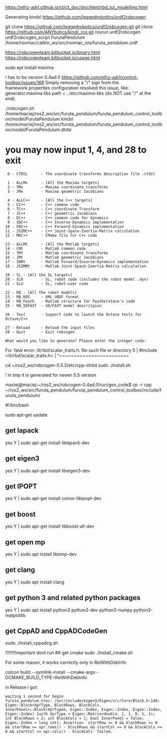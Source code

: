 
https://ethz-adrl.github.io/ct/ct_doc/doc/html/rbd_tut_modelling.html

Generating kindsl
https://github.com/leggedrobotics/urdf2robcogen

git clone https://github.com/leggedrobotics/urdf2robcogen.git
git clone  https://github.com/ANYbotics/kindr_ros.git
rosrun urdf2robcogen urdf2robcogen_script FurutaPendulum /home/roomac/catkin_ws/src/roomac_ros/furuta_pendulum.urdf

https://robcogenteam.bitbucket.io/binary.html
https://robcogenteam.bitbucket.io/usage.html

sudo apt install maxima

! has to bo version 0.4ad.0
https://github.com/ethz-adrl/control-toolbox/issues/166
Simply removing a "/" sign from the framework.properties configuration resolved this issue, like:
generator.maxima.libs.path = ../etc/maxima-libs (do NOT use "/" at the end).

./robcogen.sh /home/maciej/ros2_ws/src/furuta_pendulum/furuta_pendulum_control_toolbox/model/FurutaPendulum.kindsl /home/maciej/ros2_ws/src/furuta_pendulum/furuta_pendulum_control_toolbox/model/FurutaPendulum.dtdsl
# you may now input 1, 4, and 28 to exit

```
 0 - CTDSL      - The coordinate transforms description file .ctdsl

 1 - ALLMx      - [All the Maxima targets]
 2 - TMx        - Maxima coordinate transforms
 3 - JMx        - Maxima geometric Jacobians

 4 - ALLC++     - [All the C++ targets]
 5 - CC++       - C++ common code
 6 - TC++       - C++ coordinate Transform
 7 - JC++       - C++ geometric Jacobians
 8 - DC++       - C++ common code for dynamics
 9 - IDC++      - C++ Inverse-Dynamics implementation
10 - FDC++      - C++ Forward-Dynamics implementation
11 - JSIMC++    - C++ Joint-Space-Inertia-Matrix calculation
12 - MKC++      - CMake file for C++ code

13 - ALLMt      - [All the Matlab targets]
14 - CMt        - Matlab common code
15 - TMt        - Matlab coordinate transforms
16 - JMt        - Matlab geometric Jacobians
17 - IDMt       - Matlab Forward/Inverse-Dynamics implementation
18 - JSIMMt     - Matlab Joint-Space-Inertia-Matrix calculation

19 - SL - [All the SL targets]
20 - SLR        - SL, robot code (includes the robot model .dyn)
21 - SLU        - SL, robot-user code

22 - RB - [All the robot models]
23 - RB_ROS     - XML URDF format
24 - RB_Feath   - Matlab structure for Featherstone's code
25 - RB_SDFAST  - SD/FAST model descritpion

26 - Test       - Support code to launch the Octave tests for Octave/C++

27 - Reload     - Reload the input files
28 - Quit       - Exit robcogen

What would you like to generate? Please enter the integer code:
```

Fix:
fatal error: iit/rbd/scalar_traits.h: No such file or directory
    5 | #include <iit/rbd/scalar_traits.h>
      |          ^~~~~~~~~~~~~~~~~~~~~~~~~

cd ~/ros2_ws/robcogen-0.5.2/etc/cpp-iitrbd
sudo ./install.sh 

! in tmp it is generated for newer 0.5 version
<!-- /tmp/gen$ cp -r cpp/ /home/maciej/ros2_ws/src/furuta_pendulum/furuta_pendulum_control_toolbox/include/furuta_pendulum/ -->
maciej@maciej:~/ros2_ws/robcogen-0.4ad.0/run/gen_code$ cp -r cpp ~/ros2_ws/src/furuta_pendulum/furuta_pendulum_control_toolbox/include/furuta_pendulum/

#!/bin/bash

sudo apt-get update

## get lapack
yes Y | sudo apt-get install liblapack-dev

## get eigen3
yes Y | sudo apt-get install libeigen3-dev


## get IPOPT
yes Y | sudo apt-get install coinor-libipopt-dev

## get boost
yes Y | sudo apt-get install libboost-all-dev

## get open mp
yes Y | sudo apt install libomp-dev

## get clang
yes Y | sudo apt install clang

## get python 3 and related python packages
yes Y | sudo apt install python3 python3-dev python3-numpy python3-matplotlib

## get CppAD and CppADCodeGen
sudo ./install_cppadcg.sh


!!!!!!!!Important dont run ## get cmake sudo ./install_cmake.sh


For some reason, it works correctly only in RelWithDebInfo

colcon build --symlink-install --cmake-args -DCMAKE_BUILD_TYPE=RelWithDebInfo

in Release i got: 
```
waiting 1 second for begin
furuta_pendulum_nloc: /usr/include/eigen3/Eigen/src/Core/Block.h:146: Eigen::Block<XprType, BlockRows, BlockCols, InnerPanel>::Block(XprType&, Eigen::Index, Eigen::Index, Eigen::Index, Eigen::Index) [with XprType = Eigen::Matrix<double, 1, 1, 0, 1, 1>; int BlockRows = 2; int BlockCols = 1; bool InnerPanel = false; Eigen::Index = long int]: Assertion `startRow >= 0 && blockRows >= 0 && startRow <= xpr.rows() - blockRows && startCol >= 0 && blockCols >= 0 && startCol <= xpr.cols() - blockCols' failed.
```